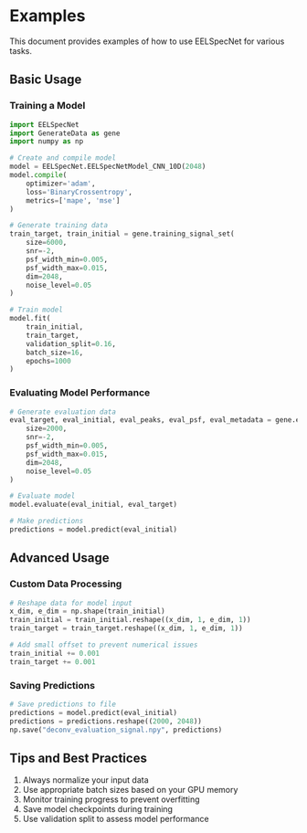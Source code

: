 # Examples

This document provides examples of how to use EELSpecNet for various tasks.

## Basic Usage

### Training a Model

```python
import EELSpecNet
import GenerateData as gene
import numpy as np

# Create and compile model
model = EELSpecNet.EELSpecNetModel_CNN_10D(2048)
model.compile(
    optimizer='adam',
    loss='BinaryCrossentropy',
    metrics=['mape', 'mse']
)

# Generate training data
train_target, train_initial = gene.training_signal_set(
    size=6000,
    snr=-2,
    psf_width_min=0.005,
    psf_width_max=0.015,
    dim=2048,
    noise_level=0.05
)

# Train model
model.fit(
    train_initial,
    train_target,
    validation_split=0.16,
    batch_size=16,
    epochs=1000
)
```

### Evaluating Model Performance

```python
# Generate evaluation data
eval_target, eval_initial, eval_peaks, eval_psf, eval_metadata = gene.eval_signal_set(
    size=2000,
    snr=-2,
    psf_width_min=0.005,
    psf_width_max=0.015,
    dim=2048,
    noise_level=0.05
)

# Evaluate model
model.evaluate(eval_initial, eval_target)

# Make predictions
predictions = model.predict(eval_initial)
```

## Advanced Usage

### Custom Data Processing

```python
# Reshape data for model input
x_dim, e_dim = np.shape(train_initial)
train_initial = train_initial.reshape((x_dim, 1, e_dim, 1))
train_target = train_target.reshape((x_dim, 1, e_dim, 1))

# Add small offset to prevent numerical issues
train_initial += 0.001
train_target += 0.001
```

### Saving Predictions

```python
# Save predictions to file
predictions = model.predict(eval_initial)
predictions = predictions.reshape((2000, 2048))
np.save("deconv_evaluation_signal.npy", predictions)
```

## Tips and Best Practices

1. Always normalize your input data
2. Use appropriate batch sizes based on your GPU memory
3. Monitor training progress to prevent overfitting
4. Save model checkpoints during training
5. Use validation split to assess model performance 
